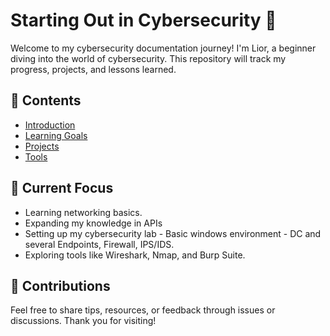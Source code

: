 # Starting Out in Cybersecurity 🚀

Welcome to my cybersecurity documentation journey! I'm Lior, a beginner diving into the world of cybersecurity. This repository will track my progress, projects, and lessons learned.

## 📖 Contents
- [Introduction](#introduction)
- [Learning Goals](#learning-goals)
- [Projects](#projects)
- [Tools](#tools)

## 📌 Current Focus
- Learning networking basics.
- Expanding my knowledge in APIs
- Setting up my cybersecurity lab - Basic windows environment - DC and several Endpoints, Firewall, IPS/IDS.
- Exploring tools like Wireshark, Nmap, and Burp Suite.

## 🤝 Contributions
Feel free to share tips, resources, or feedback through issues or discussions. Thank you for visiting!
